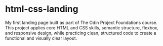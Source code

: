 # html-css-landing
My first landing page built as part of The Odin Project Foundations course. This project applies core HTML and CSS skills, semantic structure, flexbox, and responsive design, while practicing clean, structured code to create a functional and visually clear layout.
